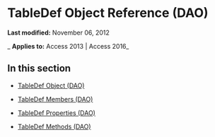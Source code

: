 
# TableDef Object Reference (DAO)

 **Last modified:** November 06, 2012

 _ **Applies to:** Access 2013 | Access 2016_

## In this section


- [TableDef Object (DAO)](715146b6-c62a-abff-28ee-e6bbe3c08adf.md)
    
- [TableDef Members (DAO)](bc55315e-bafe-d89e-ad31-fd4c9bb6486e.md)
    
- [TableDef Properties (DAO)](ac31add4-4819-42de-801a-d7862eb04619.md)
    
- [TableDef Methods (DAO)](16c435e7-85ce-4888-9ad9-a12a0bc37d90.md)
    
